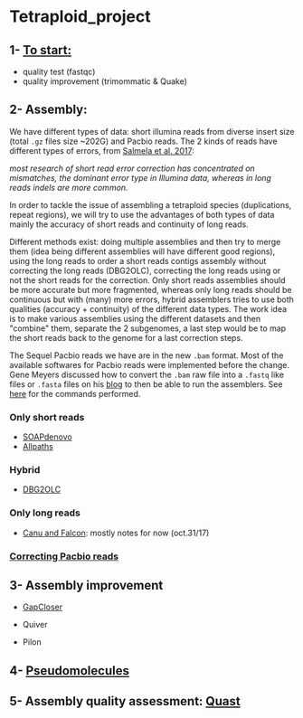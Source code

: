 # Tetraploid_project

## 1- [To start:](https://github.com/caro46/Tetraploid_project/blob/master/quality_tests.Rmd)

- quality test (fastqc)
- quality improvement (trimommatic & Quake)
 
## 2- Assembly:

We have different types of data: short illumina reads from diverse insert size (total `.gz` files size ~202G) and Pacbio reads. The 2 kinds of reads have different types of errors, from [Salmela et al. 2017](https://academic.oup.com/bioinformatics/article/33/6/799/2525585/Accurate-self-correction-of-errors-in-long-reads):

*most research of short read error correction has concentrated on mismatches, the dominant error type in Illumina data, whereas in long reads indels are more common.*

In order to tackle the issue of assembling a tetraploid species (duplications, repeat regions), we will try to use the advantages of both types of data mainly the accuracy of short reads and continuity of long reads.

Different methods exist: doing multiple assemblies and then try to merge them (idea being different assemblies will have different good regions), using the long reads to order a short reads contigs assembly without correcting the long reads (DBG2OLC), correcting the long reads using or not the short reads for the correction. Only short reads assemblies should be more accurate but more fragmented, whereas only long reads should be continuous but with (many) more errors, hybrid assemblers tries to use both qualities (accuracy + continuity) of the different data types. The work idea is to make various assemblies using the different datasets and then "combine" them, separate the 2 subgenomes, a last step would be to map the short reads back to the genome for a last correction steps.

The Sequel Pacbio reads we have are in the new `.bam` format. Most of the available softwares for Pacbio reads were implemented before the change. Gene Meyers discussed how to convert the `.bam` raw file into a `.fastq` like files or `.fasta` files on his [blog](https://dazzlerblog.wordpress.com/command-guides/dextractor-command-guide/) to then be able to run the assemblers. See [here](https://github.com/caro46/Tetraploid_project/blob/master/dextractor.md) for the commands performed.

### Only short reads 

- [SOAPdenovo](https://github.com/caro46/Tetraploid_project/blob/master/Assembly.Rmd)
- [Allpaths](https://github.com/caro46/Tetraploid_project/blob/master/Assembly_Allpaths.Rmd)

### Hybrid

- [DBG2OLC](https://github.com/caro46/Tetraploid_project/blob/master/DBG2OLC_run.md)

### Only long reads

- [Canu and Falcon](https://github.com/caro46/Tetraploid_project/blob/master/canu_assembly.md): mostly notes for now (oct.31/17)

### [Correcting Pacbio reads](https://github.com/caro46/Tetraploid_project/blob/master/correction_pacbio.md)

## 3- Assembly improvement

- [GapCloser](https://github.com/caro46/Tetraploid_project/blob/master/gap_closer.Rmd#soapdenovo2-gapcloser)

- Quiver

- Pilon 

## 4- [Pseudomolecules](https://github.com/caro46/Tetraploid_project/blob/master/pseudomolecules.md)

## 5- Assembly quality assessment: [Quast](https://github.com/caro46/Tetraploid_project/blob/master/Quality_assembly_assesment.md)
